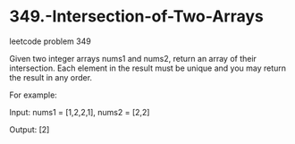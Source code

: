 # 349.-Intersection-of-Two-Arrays
leetcode problem 349

Given two integer arrays nums1 and nums2, return an array of their intersection. Each element in the result must be unique and you may return the result in any order.

For example:

Input: nums1 = [1,2,2,1], nums2 = [2,2]

Output: [2]

